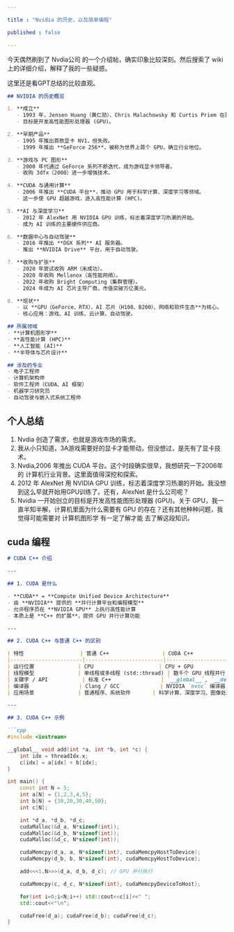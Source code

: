 ```yaml
---

title : "Nvidia 的历史，以及简单编程"

published : false

---
```


今天偶然刷到了 Nvdia公司 的一个介绍帖，确实印象比较深刻。然后搜索了 wiki 上的详细介绍，解释了我的一些疑惑。

这里还是看GPT总结的比较直观。

```markdown
## NVIDIA 的历史概览

1. **成立**  
   - 1993 年，Jensen Huang（黄仁勋）、Chris Malachowsky 和 Curtis Priem 在美国加州创办 NVIDIA。  
   - 目标是开发高性能图形处理器 (GPU)。

2. **早期产品**  
   - 1995 年推出首款显卡 NV1，但失败。  
   - 1999 年推出 **GeForce 256**，被称为世界上首个 GPU，确立行业地位。

3. **游戏与 PC 图形**  
   - 2000 年代通过 GeForce 系列不断迭代，成为游戏显卡领导者。  
   - 收购 3dfx（2000）进一步增强技术。

4. **CUDA 与通用计算**  
   - 2006 年推出 **CUDA 平台**，推动 GPU 用于科学计算、深度学习等领域。  
   - 这一步使 GPU 超越游戏，进入高性能计算 (HPC)。

5. **AI 与深度学习**  
   - 2012 年 AlexNet 用 NVIDIA GPU 训练，标志着深度学习热潮的开始。  
   - 成为 AI 训练的主要硬件供应商。

6. **数据中心与自动驾驶**  
   - 2016 年推出 **DGX 系列** AI 服务器。  
   - 推出 **NVIDIA Drive** 平台，用于自动驾驶。

7. **收购与扩张**  
   - 2020 年尝试收购 ARM（未成功）。  
   - 2020 年收购 Mellanox（高性能网络）。  
   - 2022 年收购 Bright Computing（集群管理）。  
   - 2024 年成为 AI 芯片主导厂商，市值突破万亿美元。

8. **现状**  
   - 以 **GPU（GeForce、RTX）、AI 芯片（H100、B200）、网络和软件生态**为核心。  
   - 核心应用：游戏、AI 训练、云计算、自动驾驶。

## 所属领域  
- **计算机图形学**  
- **高性能计算 (HPC)**  
- **人工智能 (AI)**  
- **半导体与芯片设计**

## 涉及的专业  
- 电子工程师  
- 计算机架构师  
- 软件工程师（CUDA、AI 框架）  
- 机器学习研究员  
- 自动驾驶与嵌入式系统工程师
```

## 个人总结

1. Nvdia 创造了需求，也就是游戏市场的需求。
2. 我从小只知道，3A游戏需要好的显卡才能带动，但没想过，是先有了显卡技术。
3. Nvdia,2006 年推出 CUDA 平台。这个时段确实很早，我想研究一下2006年的 计算机行业背景。这里面值得深挖和探索。
4. 2012 年 AlexNet 用 NVIDIA GPU 训练，标志着深度学习热潮的开始。我没想到这么早就开始用GPU训练了。还有，AlexNet 是什么公司呢？
5. Nvidia 一开始创立的目标是开发高性能图形处理器 (GPU)。关于 GPU，我一直半知半解，计算机里面为什么需要有 GPU 的存在？还有其他种种问题，我觉得可能需要对 计算机图形学 有一定了解才能 去了解这段知识。

## cuda 编程

```markdown
# CUDA C++ 介绍

---

## 1. CUDA 是什么

- **CUDA** = **Compute Unified Device Architecture**  
- 由 **NVIDIA** 提供的 **并行计算平台和编程模型**  
- 允许程序员在 **NVIDIA GPU** 上执行高性能计算  
- 本质上是 **C++ 的扩展**，提供 GPU 并行计算功能

---

## 2. CUDA C++ 与普通 C++ 的区别

| 特性                  | 普通 C++                 | CUDA C++                   |
|-----------------------|-------------------------|----------------------------|
| 运行位置              | CPU                     | CPU + GPU                  |
| 线程模型              | 单线程或多线程 (std::thread) | 数千个 GPU 线程并行        |
| 关键字 / API           | 标准 C++                | `__global__`, `__device__`, `__host__` 等 |
| 编译器                | Clang / GCC             | NVIDIA `nvcc` 编译器       |
| 应用场景              | 普通程序、系统软件       | 科学计算、深度学习、图像处理 |

---

## 3. CUDA C++ 示例

```cpp
#include <iostream>

__global__ void add(int *a, int *b, int *c) {
    int idx = threadIdx.x;
    c[idx] = a[idx] + b[idx];
}

int main() {
    const int N = 5;
    int a[N] = {1,2,3,4,5};
    int b[N] = {10,20,30,40,50};
    int c[N];

    int *d_a, *d_b, *d_c;
    cudaMalloc(&d_a, N*sizeof(int));
    cudaMalloc(&d_b, N*sizeof(int));
    cudaMalloc(&d_c, N*sizeof(int));

    cudaMemcpy(d_a, a, N*sizeof(int), cudaMemcpyHostToDevice);
    cudaMemcpy(d_b, b, N*sizeof(int), cudaMemcpyHostToDevice);

    add<<<1,N>>>(d_a, d_b, d_c); // GPU 并行执行

    cudaMemcpy(c, d_c, N*sizeof(int), cudaMemcpyDeviceToHost);

    for(int i=0;i<N;i++) std::cout<<c[i]<<" ";
    std::cout<<"\n";

    cudaFree(d_a); cudaFree(d_b); cudaFree(d_c);
}
```